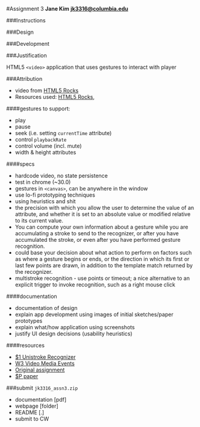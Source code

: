 #Assignment 3
**Jane Kim**
**jk3316@columbia.edu**

###Instructions

###Design

###Development

###Justification

HTML5 `<video>` application that uses gestures to interact with player

###Attribution
* video from [HTML5 Rocks](http://www.html5rocks.com/en/tutorials/video/basics/)
* Resources used: [HTML5 Rocks](http://www.html5rocks.com/en/tutorials/video/basics/),

####gestures to support:
* play
* pause
* seek (i.e. setting `currentTime` attribute)
* control `playbackRate`
* control volume (incl. mute)
* width & height attributes

####specs
* hardcode video, no state persistence
* test in chrome (~30.0)
* gestures in `<canvas>`, can be anywhere in the window
* use lo-fi prototyping techniques
* using heuristics and shit
* the precision with which you allow the user to determine the value of an attribute, and whether it is set to an absolute value or modified relative to its current value.
* You can compute your own information about a gesture while you are accumulating a stroke to send to the recognizer, or after you have accumulated the stroke, or even after you have performed gesture recognition.
* could base your decision about what action to perform on factors such as where a gesture begins or ends, or the direction in which its first or last few points are drawn, in addition to the template match returned by the recognizer.
* multistroke recognition - use points or timeout; a nice alternative to an explicit trigger to invoke recognition, such as a right mouse click

####documentation
* documentation of design
* explain app development using images of initial sketches/paper prototypes
* explain what/how application using screenshots
* justify UI design decisions (usability heuristics)

####resources
* [$1 Unistroke Recognizer](http://depts.washington.edu/aimgroup/proj/dollar/)
* [W3 Video Media Events](http://www.w3.org/2010/05/video/mediaevents.html)
* [Original assignment](http://graphics.cs.columbia.edu/courses/csw4170/assn3-13f.htm)
* [$P paper](http://faculty.washington.edu/wobbrock/pubs/icmi-12.pdf)

###submit `jk3316_assn3.zip`
* documentation [pdf]
* webpage [folder]
* README [.]
* submit to CW
